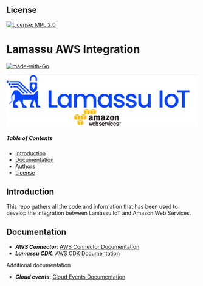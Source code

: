 ##  License
[![License: MPL 2.0](https://img.shields.io/badge/License-MPL%202.0-blue.svg)](http://www.mozilla.org/MPL/2.0/index.txt)

# Lamassu AWS Integration
[![made-with-Go](https://img.shields.io/badge/Made%20with-Go-1f425f.svg)](https://go.dev/)

![Lamassu-logo-AWS](docs/img/lamassu-aws_logo.png)

##### Table of Contents  
* [Introduction](#Introduction)
* [Documentation](#Documentation)
* [Authors](#Authors)
* [License](#License)  


## Introduction

This repo gathers all the code and information that has been used to develop the integration between Lamassu IoT and Amazon Web Services.

## Documentation

* ***AWS Connector***: [AWS Connector Documentation](docs/aws_connector/aws_connector.md)
* ***Lamassu CDK***: [AWS CDK Documentation](docs/cdk/cdk.md)

Additional documentation
* ***Cloud events***: [Cloud Events Documentation](docs/cloud_events/cloud_events.md)
